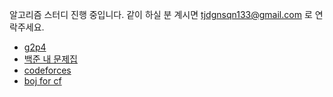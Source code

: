 알고리즘 스터디 진행 중입니다.
같이 하실 분 계시면 tjdgnsqn133@gmail.com 로 연락주세요.

- [g2p4](https://solved.ac/search?query=*g2..p4+-solved_by%3Atjdgnsqn3+lang%3Ako+solved%3A200..+&sort=random&direction=asc&page=1)
- [백준 내 문제집](https://www.acmicpc.net/workbook/by/tjdgnsqn3)
- [codeforces](https://codeforces.com/problemset?tags=1500-1700)
- [boj for cf](https://www.acmicpc.net/problemset?sort=random_desc&solvedac_option=xz%2Cxn&submit=fa%2Cus&tier=6%2C7%2C8%2C9%2C10%2C11%2C12%2C13%2C14%2C15%2C16&style=cs&style_if=nand&algo=109%2C128%2C33%2C12%2C25&algo_if=or&open=1)
